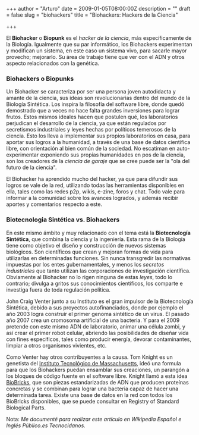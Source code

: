 +++
author = "Arturo"
date = 2009-01-05T08:00:00Z
description = ""
draft = false
slug = "biohackers"
title = "Biohackers: Hackers de la Ciencia"

+++
<p>El <strong>Biohacker</strong> o <strong>Biopunk</strong> es el <em>hacker de la ciencia</em>, más específicamente de la Biología. Igualmente que su par informático, los Biohackers experimentan y modifican un sistema, en este caso un sistema vivo, para sacarle mayor provecho; mejorarlo. Su área de trabajo tiene que ver con el ADN y otros aspecto relacionados con la genética.</p>

<h3>Biohackers o Biopunks</h3>
<p>Un Biohacker se caracteriza por ser una persona joven autodidacta y amante de la ciencia, sus ideas son revolucionarias dentro del mundo de la Biología Sintética. Los inspira la filosofía del software libre, donde quedó demostrado que a veces no hace falta grandes inversiones para lograr frutos. Estos mismos ideales hacen que postulen qué, los laboratorios perjudican el desarrollo de la ciencia, ya que están regulados por secretismos industriales y leyes hechas por políticos temerosos de la ciencia. Esto los lleva a implementar sus propios laboratorios en casa, para aportar sus logros a la humanidad, a través de una base de datos científica libre, con orientación al bien común de la sociedad. No escatiman en auto-experimentar exponiendo sus propias humanidades en pos de la ciencia, son los creadores de la <em>ciencia de garaje</em> que se cree puede ser la "ola del futuro de la ciencia".</p>


<p>El Biohacker ha aprendido mucho del hacker, ya que para difundir sus logros se vale de la red, utilizando todas las herramientas disponibles en ella, tales como las redes p2p, wikis, e-zine, foros y chat. Todo vale para informar a la comunidad sobre los avances logrados, y además recibir aportes y comentarios respecto a este.</p>

<h3>Biotecnologia Sintética vs. Biohackers</h3>
<p>En este mismo ámbito y muy relacionado con el tema está la <strong>Biotecnología Sintética</strong>, que combina la ciencia y la ingeniería. Esta rama de la Biología tiene como objetivo el diseño y construcción de nuevos sistemas biológicos. Son científicos que crean y mejoran formas de vida para utilizarlas en determinadas funciones. Sin nunca transgredir las normativas impuestas por los entes gubernamentales, y menos los <em>secretos industriales</em> que tanto utilizan las corporaciones de investigación científica. Obviamente al Biohacker no lo rigen ninguna de estas <em>leyes</em>, todo lo contrario; divulga a gritos sus conocimientos científicos, los comparte e investiga fuera de toda regulación política.</p>


<p>John Craig Venter junto a su Instituto es el gran impulsor de la Biotecnología Sintética, debido a sus proyectos autofinanciados, donde por ejemplo el año 2003 logra construir el primer genoma sintético de un virus. El pasado año 2007 crea un cromosoma artificial de una bacteria. Y para el 2009 pretende con este mismo ADN de laboratorio, animar una célula zombi,  y así crear el primer robot celular, abriendo las posibilidades de diseñar vida con fines específicos, tales como producir energía, devorar contaminantes, limpiar a otros organismos vivientes, etc.</p>

<p>Como Venter hay otros contribuyentes a la causa. Tom Knight es un genetista del <a href="https://web.mit.edu">Instituto Tecnológico de Massachusetts</a>, ideó una formula para que los Biohackers puedan ensamblar sus creaciones, un parangón a los bloques de código fuente en el software libre. Knight llamó a esta idea <a href="https://bbf.openwetware.org">BioBricks</a>, que son piezas estandarizadas de ADN que producen proteínas concretas y se combinan para lograr una bacteria capaz de hacer una determinada tarea. Existe una base de datos en la red con todos los BioBricks disponibles, que se puede consultar en Registry of Standard Biological Parts.</p>

Nota: <i>Me documenté para realizar este artículo en Wikipedia Español e Inglés Público.es Tecnocidanos.</i>
